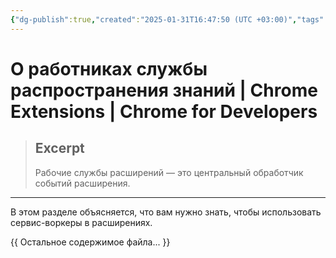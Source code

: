 ```yaml
---
{"dg-publish":true,"created":"2025-01-31T16:47:50 (UTC +03:00)","tags":null,"source":"https://developer.chrome.com/docs/extensions/develop/concepts/service-workers?hl=ru","author":null,"permalink":"/projects/extentions/about-service-workers/","dgPassFrontmatter":true}
---
```



# О работниках службы распространения знаний  |  Chrome Extensions  |  Chrome for Developers

> ## Excerpt
> Рабочие службы расширений — это центральный обработчик событий расширения.

---
В этом разделе объясняется, что вам нужно знать, чтобы использовать сервис-воркеры в расширениях.

{{ Остальное содержимое файла... }} 